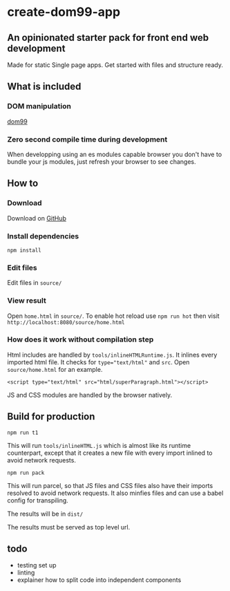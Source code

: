 # create-dom99-app

## An opinionated starter pack for front end web development

Made for static Single page apps. Get started with files and structure ready.

## What is included

### DOM manipulation

[dom99](https://cdn.rawgit.com/GrosSacASac/DOM99/master/documentation/documentation.html)


### Zero second compile time during development

When developping using an es modules capable browser you don't have to bundle your js modules, just refresh your browser to see changes.

## How to


### Download

Download on [GitHub](https://github.com/GrosSacASac/create-dom99-app/archive/master.zip)


### Install dependencies

`npm install`

### Edit files

Edit files in `source/`

### View result

Open `home.html` in `source/`. To enable hot reload use `npm run hot` then visit `http://localhost:8080/source/home.html`

### How does it work without compilation step

Html includes are handled by `tools/inlineHTMLRuntime.js`. It inlines every imported html file.  It checks for `type="text/html"` and `src`. Open `source/home.html` for an example.
```
<script type="text/html" src="html/superParagraph.html"></script>
```
JS and CSS modules are handled by the browser natively.

## Build for production

`npm run t1`

This will run `tools/inlineHTML.js` which is almost like its runtime counterpart, except that it creates a new file with every import inlined to avoid network requests.

`npm run pack`

This will run parcel, so that JS files and CSS files also have their imports resolved to avoid network requests. It also minfies files and can use a babel config for transpiling.

The results will be in `dist/`

The results must be served as top level url.




## todo

 * testing set up
 * linting
 * explainer how to split code into independent components
 
